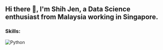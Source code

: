 <link rel="stylesheet" href="https://cdnjs.cloudflare.com/ajax/libs/font-awesome/6.0.0-beta3/css/all.min.css">


## Hi there 👋, I'm Shih Jen, a Data Science enthusiast from Malaysia working in Singapore.

### Skills:
<i class="fab fa-python" style="color:#3776AB; font-size: 40px;"></i>

![Python](https://img.shields.io/badge/-Python-3776AB?style=flat-square&logo=python&logoColor=white)


<!--
**shihjen/shihjen** is a ✨ _special_ ✨ repository because its `README.md` (this file) appears on your GitHub profile.

Here are some ideas to get you started:

- 🔭 I’m currently working on ...
- 🌱 I’m currently learning ...
- 👯 I’m looking to collaborate on ...
- 🤔 I’m looking for help with ...
- 💬 Ask me about ...
- 📫 How to reach me: ...
- 😄 Pronouns: ...
- ⚡ Fun fact: ...
-->
